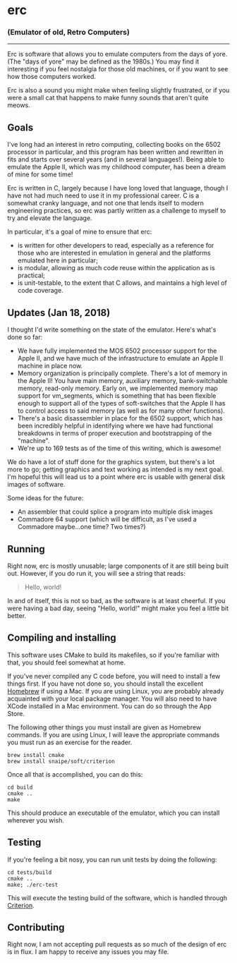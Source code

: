 # erc
### (Emulator of old, Retro Computers)

---

Erc is software that allows you to emulate computers from the days of yore. (The "days of yore" may be defined as the 1980s.) You may find it interesting if you feel nostalgia for those old machines, or if you want to see how those computers worked. 

Erc is also a sound you might make when feeling slightly frustrated, or if you were a small cat that happens to make funny sounds that aren't quite meows.

## Goals

I've long had an interest in retro computing, collecting books on the 6502 processor in particular, and this program has been written and rewritten in fits and starts over several years (and in several languages!). Being able to emulate the Apple II, which was my childhood computer, has been a dream of mine for some time!

Erc is written in C, largely because I have long loved that language, though I have not had much need to use it in my professional career. C is a somewhat cranky language, and not one that lends itself to modern engineering practices, so erc was partly written as a challenge to myself to try and elevate the language.

In particular, it's a goal of mine to ensure that erc:

* is written for other developers to read, especially as a reference for those who are interested in emulation in general and the platforms emulated here in particular;
* is modular, allowing as much code reuse within the application as is practical;
* is unit-testable, to the extent that C allows, and maintains a high level of code coverage.

## Updates (Jan 18, 2018)

I thought I'd write something on the state of the emulator. Here's
what's done so far:

* We have fully implemented the MOS 6502 processor support for the Apple
	II, and we have much of the infrastructure to emulate an Apple II
	machine in place now.
* Memory organization is principally complete. There's a lot of memory
	in the Apple II! You have main memory, auxiliary memory,
	bank-switchable memory, read-only memory. Early on, we implemented
	memory map support for vm_segments, which is something that has
	been flexible enough to support all of the types of soft-switches
	that the Apple II has to control access to said memory (as well as
	for many other functions).
* There's a basic disassembler in place for the 6502 support, which has
	been incredibly helpful in identifying where we have had functional
	breakdowns in terms of proper execution and bootstrapping of the
	"machine".
* We're up to 169 tests as of the time of this writing, which is
	awesome! 

We do have a lot of stuff done for the graphics system, but there's a
lot more to go; getting graphics and text working as intended is my next
goal. I'm hopeful this will lead us to a point where erc is usable with
general disk images of software.

Some ideas for the future:

* An assembler that could splice a program into multiple disk images
* Commadore 64 support (which will be difficult, as I've used a
	Commadore maybe...one time? Two times?)

## Running

Right now, erc is mostly unusable; large components of it are still being built out. However, if you do run it, you will see a string that reads:

> Hello, world!

In and of itself, this is not so bad, as the software is at least cheerful. If you were having a bad day, seeing "Hello, world!" might make you feel a little bit better.

## Compiling and installing

This software uses CMake to build its makefiles, so if you're familiar with that, you should feel somewhat at home.

If you've never compiled any C code before, you will need to install a few things first. If you have not done so, you should install the excellent [Homebrew](https://brew.sh/) if using a Mac. If you are using Linux, you are probably already acquainted with your local package manager. You will also need to have XCode installed in a Mac environment. You can do so through the App Store.

The following other things you must install are given as Homebrew commands. If you are using Linux, I will leave the appropriate commands you must run as an exercise for the reader.

```
brew install cmake
brew install snaipe/soft/criterion
```

Once all that is accomplished, you can do this:

```
cd build
cmake ..
make
```

This should produce an executable of the emulator, which you can install wherever you wish.

## Testing

If you're feeling a bit nosy, you can run unit tests by doing the following:

```
cd tests/build
cmake ..
make; ./erc-test
```

This will execute the testing build of the software, which is handled through [Criterion](https://github.com/Snaipe/Criterion).

## Contributing

Right now, I am not accepting pull requests as so much of the design of erc is in flux. I am happy to receive any issues you may file.
